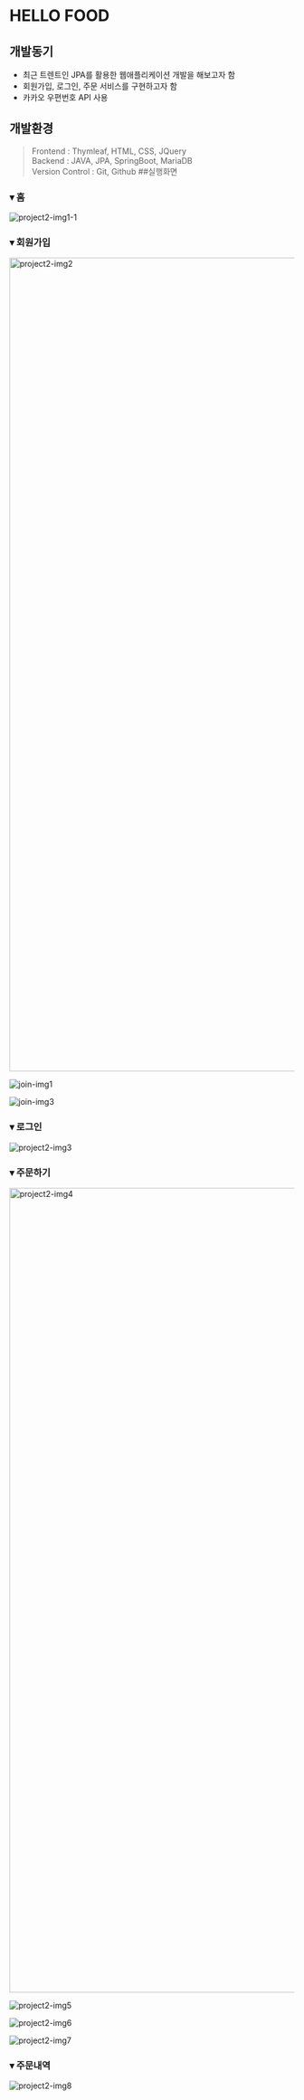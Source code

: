 # HELLO FOOD
## 개발동기
* 최근 트렌트인 JPA를 활용한 웹애플리케이션 개발을 해보고자 함 <br>
* 회원가입, 로그인, 주문 서비스를 구현하고자 함 <br>
* 카카오 우편번호 API 사용

## 개발환경
> Frontend : Thymleaf, HTML, CSS, JQuery <br>
> Backend : JAVA, JPA, SpringBoot, MariaDB <br>
> Version Control : Git, Github
##실행화면

### ▾ 홈
![project2-img1-1](https://user-images.githubusercontent.com/43127477/157201029-267b0947-21ca-452c-abc8-d02b123c658c.jpg)

### ▾ 회원가입
<img width="1439" alt="project2-img2" src="https://user-images.githubusercontent.com/43127477/157191699-57cb0761-f323-4cdf-9774-33b16b6ac1e3.png">

![join-img1](https://user-images.githubusercontent.com/43127477/157192948-c763e4f3-430c-4ebd-9f03-64c588a33c46.jpg)

![join-img3](https://user-images.githubusercontent.com/43127477/157192959-7612f401-d97f-4e44-8e75-837c3aa05099.jpg)

### ▾ 로그인
![project2-img3](https://user-images.githubusercontent.com/43127477/157191705-892ecd70-2824-4220-8b2e-97c2075bc00b.jpg)

### ▾ 주문하기
<img width="1423" alt="project2-img4" src="https://user-images.githubusercontent.com/43127477/157191708-3ba3ec65-287f-45c8-a717-5285d7cf3bbe.png">

![project2-img5](https://user-images.githubusercontent.com/43127477/157191736-a3f30fed-b300-466a-8a8c-10cc6964832b.jpg)

![project2-img6](https://user-images.githubusercontent.com/43127477/157191737-7a79a0b7-a2fd-4d50-966b-b7d65547257e.jpg)

![project2-img7](https://user-images.githubusercontent.com/43127477/157191742-18fd37fb-7fd3-4be1-ad2c-59800e504d6e.jpg)

### ▾ 주문내역
![project2-img8](https://user-images.githubusercontent.com/43127477/157191746-8a0c5b16-c57b-4f2a-ba46-cd829d479f21.jpg)



